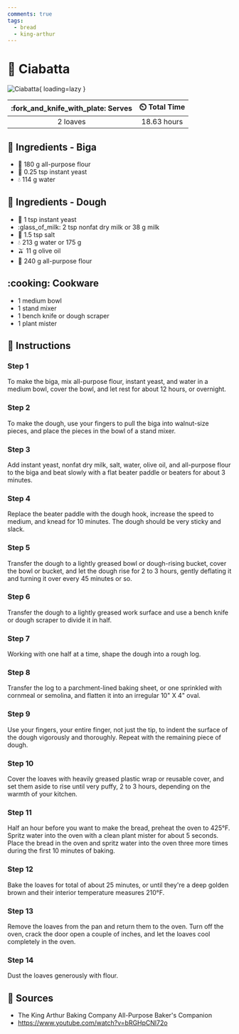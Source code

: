 ```yaml
---
comments: true
tags:
  - bread
  - king-arthur
---
```

# :baguette_bread: Ciabatta

![Ciabatta][1]{ loading=lazy }

| :fork_and_knife_with_plate: Serves | :timer_clock: Total Time |
|:----------------------------------:|:-----------------------: |
| 2 loaves | 18.63 hours |

## :salt: Ingredients - Biga

- :ear_of_rice: 180 g all-purpose flour
- :microbe: 0.25 tsp instant yeast
- :droplet: 114 g water

## :salt: Ingredients - Dough

- :microbe: 1 tsp instant yeast
- :glass_of_milk: 2 tsp nonfat dry milk or 38 g milk
- :salt: 1.5 tsp salt
- :droplet: 213 g water or 175 g
- :olive: 11 g olive oil
- :ear_of_rice: 240 g all-purpose flour

## :cooking: Cookware

- 1 medium bowl
- 1 stand mixer
- 1 bench knife or dough scraper
- 1 plant mister

## :pencil: Instructions

### Step 1

To make the biga, mix all-purpose flour, instant yeast, and water in a medium bowl, cover the bowl, and let rest for
about 12 hours, or overnight.

### Step 2

To make the dough, use your fingers to pull the biga into walnut-size pieces, and place the pieces in the bowl of a
stand mixer.

### Step 3

Add instant yeast, nonfat dry milk, salt, water, olive oil, and all-purpose flour to the biga and beat slowly with a
flat beater paddle or beaters for about 3 minutes.

### Step 4

Replace the beater paddle with the dough hook, increase the speed to medium, and knead for 10 minutes. The dough should
be very sticky and slack.

### Step 5

Transfer the dough to a lightly greased bowl or dough-rising bucket, cover the bowl or bucket, and let the dough rise
for 2 to 3 hours, gently deflating it and turning it over every 45 minutes or so.

### Step 6

Transfer the dough to a lightly greased work surface and use a bench knife or dough scraper to divide it in half.

### Step 7

Working with one half at a time, shape the dough into a rough log.

### Step 8

Transfer the log to a parchment-lined baking sheet, or one sprinkled with cornmeal or semolina, and flatten it into an
irregular 10" X 4" oval.

### Step 9

Use your fingers, your entire finger, not just the tip, to indent the surface of the dough vigorously and thoroughly.
Repeat with the remaining piece of dough.

### Step 10

Cover the loaves with heavily greased plastic wrap or reusable cover, and set them aside to rise until very puffy, 2 to
3 hours, depending on the warmth of your kitchen.

### Step 11

Half an hour before you want to make the bread, preheat the oven to 425°F. Spritz water into the oven with a clean
plant mister for about 5 seconds. Place the bread in the oven and spritz water into the oven three more times during the
first 10 minutes of baking.

### Step 12

Bake the loaves for total of about 25 minutes, or until they're a deep golden brown and their interior temperature
measures 210°F.

### Step 13

Remove the loaves from the pan and return them to the oven. Turn off the oven, crack the door open a couple of inches,
and let the loaves cool completely in the oven.

### Step 14

Dust the loaves generously with flour.

## :link: Sources

- The King Arthur Baking Company All-Purpose Baker's Companion
- <https://www.youtube.com/watch?v=bRGHpCNl72o>

[1]: <../assets/images/ciabatta.jpg>
